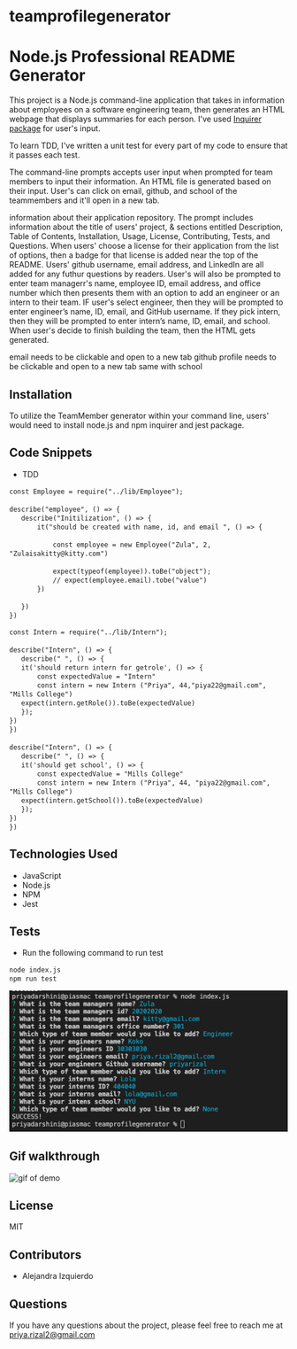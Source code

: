 # teamprofilegenerator
# Node.js Professional README Generator
This project is a Node.js command-line application that takes in information about employees on a software engineering team, then generates an HTML webpage that displays summaries for each person. I've used [Inquirer package](https://www.npmjs.com/package/inquirer) for user's input. 

To learn TDD, I've written a unit test for every part of my code to ensure that it passes each test.

The command-line prompts accepts user input when prompted for team members to input their information. An HTML file is generated based on their input. User's can click on email, github, and school of the teammembers and it'll open in a new tab. 


information about their application repository. The prompt includes information about the title of users' project, & sections entitled Description, Table of Contents, Installation, Usage, License, Contributing, Tests, and Questions. When users' choose a license for their application from the list of options, then a badge for that license is added near the top of the README. Users' github username, email address, and LinkedIn are all added for any futhur questions by readers. User's will also be prompted to enter team managerr's name, employee ID, email address, and office number which then presents them with an option to add an engineer or an intern to their team. IF user's select engineer, then they will be prompted to enter engineer’s name, ID, email, and GitHub username. If they pick intern, then they will be prompted to enter intern’s name, ID, email, and school. When user's decide to finish building the team, then the HTML gets generated.

email needs to be clickable and open to a new tab
github profile needs to be clickable and open to a new tab
same with school


## Installation
 To utilize the TeamMember generator within your command line, users' would need to install node.js and npm inquirer and jest package. 


## Code Snippets
 - TDD 

 ```
 const Employee = require("../lib/Employee");

describe("employee", () => {
    describe("Initilization", () => {
        it("should be created with name, id, and email ", () => {

            const employee = new Employee("Zula", 2, "Zulaisakitty@kitty.com")

            expect(typeof(employee)).toBe("object");
            // expect(employee.email).tobe("value")
        })

    })
})

 ```

 ```
 const Intern = require("../lib/Intern");

describe("Intern", () => {
    describe(" ", () => {
    it('should return intern for getrole', () => {
        const expectedValue = "Intern"
        const intern = new Intern ("Priya", 44,"piya22@gmail.com", "Mills College")
    expect(intern.getRole()).toBe(expectedValue)
    });
})
})

describe("Intern", () => {
    describe(" ", () => {
    it('should get school', () => {
        const expectedValue = "Mills College"
        const intern = new Intern ("Priya", 44, "piya22@gmail.com", "Mills College")
    expect(intern.getSchool()).toBe(expectedValue)
    });
})
})
```

## Technologies Used
- JavaScript
- Node.js
- NPM
- Jest


## Tests 
- Run the following command to run test

 ```terminal
node index.js
npm run test
```
 ![command-line](./images/sc.png)

## Gif walkthrough
![gif of demo](./images/teamgenerator.gif)

## License
MIT

## Contributors
- Alejandra Izquierdo


## Questions
If you have any questions about the project, please feel free to reach me at priya.rizal2@gmail.com